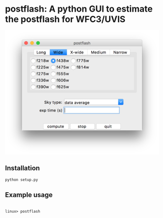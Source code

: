 # postflash: A python GUI to estimate the postflash for WFC3/UVIS

![postflash](etc/postflash.png)


## Installation
```
python setup.py
```

## Example usage
```

linux> postflash

```












